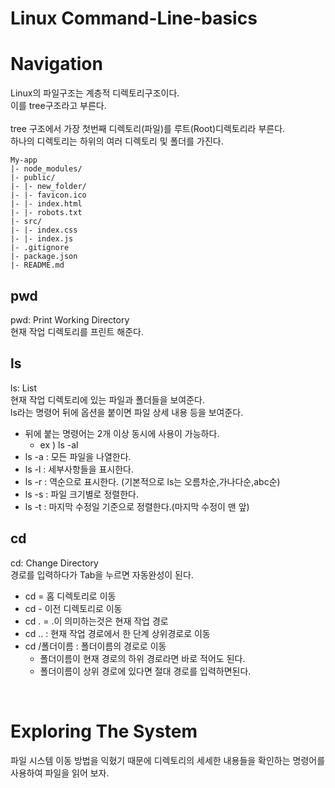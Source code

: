 # Linux Command-Line-basics

# Navigation
Linux의 파일구조는 계층적 디렉토리구조이다. <br/>
이를 tree구조라고 부른다. <br/>
<br/>
tree 구조에서 가장 첫번째 디렉토리(파일)를 루트(Root)디렉토리라 부른다.
<br/>
하나의 디렉토리는 하위의 여러 디렉토리 및 폴더를 가진다.

```
My-app
|- node_modules/
|- public/
|- |- new_folder/
|- |- favicon.ico
|- |- index.html
|- |- robots.txt
|- src/
|- |- index.css
|- |- index.js
|- .gitignore
|- package.json
|- README.md

```

## pwd
pwd: Print Working Directory <br/>
현재 작업 디렉토리를 프린트 해준다.

## ls
ls: List <br/>
현재 작업 디렉토리에 있는 파일과 폴더들을 보여준다. <br/>
ls라는 명령어 뒤에 옵션을 붙이면 파일 상세 내용 등을 보여준다. <br/>
- 뒤에 붙는 명령어는 2개 이상 동시에 사용이 가능하다.
  - ex ) ls -al
- ls -a : 모든 파일을 나열한다.
- ls -l : 세부사항들을 표시한다.
- ls -r : 역순으로 표시한다. (기본적으로 ls는 오름차순,가나다순,abc순)
- ls -s : 파일 크기별로 정렬한다.
- ls -t : 마지막 수정일 기준으로 정렬한다.(마지막 수정이 맨 앞)

## cd
cd: Change Directory <br/>
경로를 입력하다가 Tab을 누르면 자동완성이 된다.

- cd = 홈 디렉토리로 이동
- cd - 이전 디렉토리로 이동
- cd . = .이 의미하는것은 현재 작업 경로 
- cd .. : 현재 작업 경로에서 한 단계 상위경로로 이동
- cd /폴더이름 : 폴더이름의 경로로 이동
  - 폴더이름이 현재 경로의 하위 경로라면 바로 적어도 된다.
  - 폴더이름이 상위 경로에 있다면 절대 경로를 입력하면된다.

<br/>

# Exploring The System
파일 시스템 이동 방법을 익혔기 때문에 디렉토리의 세세한 내용들을 확인하는 명령어를 사용하여 파일을 읽어 보자. 